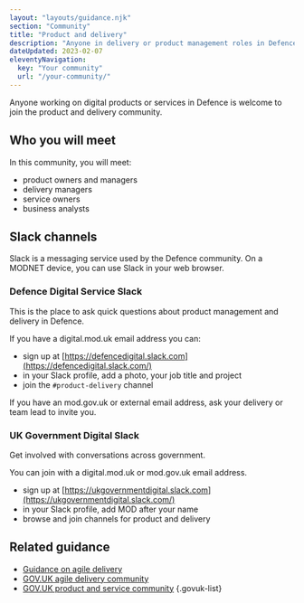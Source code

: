 ```yaml
---
layout: "layouts/guidance.njk"
section: "Community"
title: "Product and delivery"
description: "Anyone in delivery or product management roles in Defence can join the community. Find out how to get involved."
dateUpdated: 2023-02-07
eleventyNavigation:
  key: "Your community"
  url: "/your-community/"
---
```


Anyone working on digital products or services in Defence is welcome to join the product and delivery community. 

## Who you will meet

In this community, you will meet:

- product owners and managers
- delivery managers
- service owners
- business analysts

## Slack channels

Slack is a messaging service used by the Defence community. On a MODNET device, you can use Slack in your web browser.

### Defence Digital Service Slack

This is the place to ask quick questions about product management and delivery in Defence.

If you have a digital.mod.uk email address you can:

- sign up at [https://defencedigital.slack.com](https://defencedigital.slack.com/)
- in your Slack profile, add a photo, your job title and project
- join the `#product-delivery` channel

If you have an mod.gov.uk or external email address, ask your delivery or team lead to invite you.

### UK Government Digital Slack

Get involved with conversations across government. 

You can join with a digital.mod.uk or mod.gov.uk email address.

- sign up at [https://ukgovernmentdigital.slack.com](https://ukgovernmentdigital.slack.com/)
- in your Slack profile, add MOD after your name
- browse and join channels for product and delivery

## Related guidance

- [Guidance on agile delivery](https://www.gov.uk/service-manual/agile-delivery/)
- [GOV.UK agile delivery community](https://www.gov.uk/service-manual/communities/agile-delivery-community/)
- [GOV.UK product and service community](https://www.gov.uk/service-manual/communities/product-and-service-community/)
{.govuk-list}
